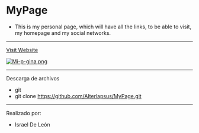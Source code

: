 # MyPage

- This is my personal page, which will have all the links, to be able to visit, my homepage and my social networks.

---


<a href="https://mypageprofile.netlify.app/"  target="_blank">Visit Website </a>

[![Mi-p-gina.png](https://i.postimg.cc/RZywkDp2/Mi-p-gina.png)](https://postimg.cc/fV73XBNv)

---

Descarga de archivos 

- git 
- git clone https://github.com/Alterlapsus/MyPage.git

---

Realizado por: 

- Israel De León 
